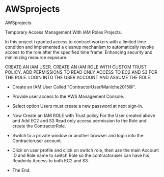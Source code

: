 # AWSprojects
AWSprojects


Temporary Access Management  With IAM Roles Projects.

In this project i granted access to contract workers with a limited time condition and implemented a cleanup mechanism to automatically revoke access to the role after the specified time frame. Enhancing security and minimizing resource exposure.

CREATE AN IAM USER.
CREATE AN IAM ROLE WITH CUSTOM TRUST POLICY.
ADD PERMISSIONS TO READ ONLY ACCESS TO EC2 AND S3 FOR THE ROLE.
LOGIN INTO THE USER ACCOUNT AND ASSUME THE ROLE.

    
   - Create an IAM User Called "ContractorUser/Maniche2015@".
   - Provide user access to the AWS Management Console.
   - Select option Users must create a new password at next sign-in.
   - Now Create an IAM ROLE with Trust policy For the User created above and Add EC2 and S3 Read only access permission to the Role and create the ContractorRole.
   - Switch to a private window or another browser  and login into the Contractoruser account.
   - Click on user profile and click on switch role, then use the main Account ID and Role name to switch Role so the contractoruser can have his Readonly Access to both EC2 and S3.
     
   - The End. 

  
